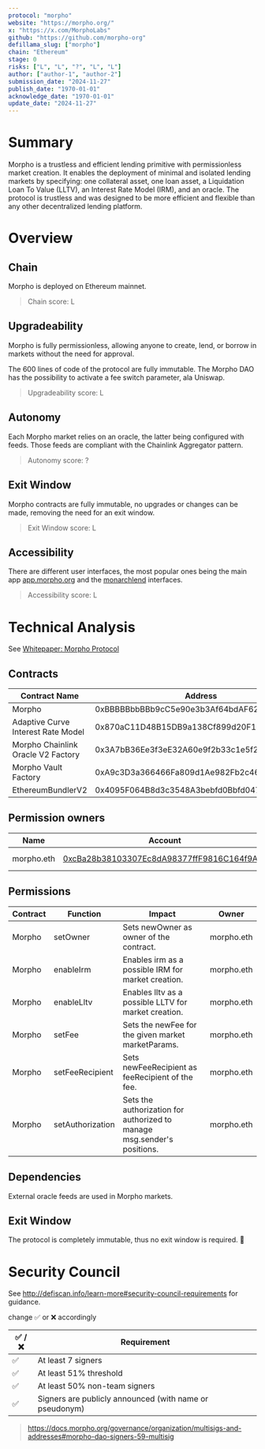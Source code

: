 ```yaml
---
protocol: "morpho"
website: "https://morpho.org/"
x: "https://x.com/MorphoLabs"
github: "https://github.com/morpho-org"
defillama_slug: ["morpho"]
chain: "Ethereum"
stage: 0
risks: ["L", "L", "?", "L", "L"]
author: ["author-1", "author-2"]
submission_date: "2024-11-27"
publish_date: "1970-01-01"
acknowledge_date: "1970-01-01"
update_date: "2024-11-27"
---
```


# Summary

Morpho is a trustless and efficient lending primitive with permissionless market creation. It enables the deployment of minimal and isolated lending markets by specifying: one collateral asset, one loan asset, a Liquidation Loan To Value (LLTV), an Interest Rate Model (IRM), and an oracle. The protocol is trustless and was designed to be more efficient and flexible than any other decentralized lending platform.

# Overview

## Chain

Morpho is deployed on Ethereum mainnet.

> Chain score: L

## Upgradeability

Morpho is fully permissionless, allowing anyone to create, lend, or borrow in markets without the need for approval.

The 600 lines of code of the protocol are fully immutable. The Morpho DAO has the possibility to activate a fee switch parameter, ala Uniswap.

> Upgradeability score: L

## Autonomy

Each Morpho market relies on an oracle, the latter being configured with feeds. Those feeds are compliant with the Chainlink Aggregator pattern.

> Autonomy score: ?

## Exit Window

Morpho contracts are fully immutable, no upgrades or changes can be made, removing the need for an exit window.

> Exit Window score: L

## Accessibility

There are different user interfaces, the most popular ones being the main app [app.morpho.org](https://app.morpho.org/) and the [monarchlend](https://www.monarchlend.xyz) interfaces.

> Accessibility score: L

# Technical Analysis

See [Whitepaper: Morpho Protocol](https://github.com/morpho-org/morpho-blue/blob/main/morpho-blue-whitepaper.pdf)

## Contracts

| Contract Name                      | Address                                    |
| ---------------------------------- | ------------------------------------------ |
| Morpho                             | 0xBBBBBbbBBb9cC5e90e3b3Af64bdAF62C37EEFFCb |
| Adaptive Curve Interest Rate Model | 0x870aC11D48B15DB9a138Cf899d20F13F79Ba00BC |
| Morpho Chainlink Oracle V2 Factory | 0x3A7bB36Ee3f3eE32A60e9f2b33c1e5f2E83ad766 |
| Morpho Vault Factory               | 0xA9c3D3a366466Fa809d1Ae982Fb2c46E5fC41101 |
| EthereumBundlerV2                  | 0x4095F064B8d3c3548A3bebfd0Bbfd04750E30077 |

## Permission owners

| Name       | Account                                                                                                               | Type         |
| ---------- | --------------------------------------------------------------------------------------------------------------------- | ------------ |
| morpho.eth | [0xcBa28b38103307Ec8dA98377ffF9816C164f9AFa](https://etherscan.io/address/0xcBa28b38103307Ec8dA98377ffF9816C164f9AFa) | Multisig 5/9 |

## Permissions

| Contract | Function         | Impact                                                                  | Owner      |
| -------- | ---------------- | ----------------------------------------------------------------------- | ---------- |
| Morpho   | setOwner         | Sets newOwner as owner of the contract.                                 | morpho.eth |
| Morpho   | enableIrm        | Enables irm as a possible IRM for market creation.                      | morpho.eth |
| Morpho   | enableLltv       | Enables lltv as a possible LLTV for market creation.                    | morpho.eth |
| Morpho   | setFee           | Sets the newFee for the given market marketParams.                      | morpho.eth |
| Morpho   | setFeeRecipient  | Sets newFeeRecipient as feeRecipient of the fee.                        | morpho.eth |
| Morpho   | setAuthorization | Sets the authorization for authorized to manage msg.sender's positions. | morpho.eth |

## Dependencies

External oracle feeds are used in Morpho markets.

## Exit Window

The protocol is completely immutable, thus no exit window is required. 🎉

# Security Council

See http://defiscan.info/learn-more#security-council-requirements for guidance.

change ✅ or ❌ accordingly

| ✅ /❌ | Requirement                                             |
| ------ | ------------------------------------------------------- |
| ✅     | At least 7 signers                                      |
| ✅     | At least 51% threshold                                  |
| ✅     | At least 50% non-team signers                           |
| ✅     | Signers are publicly announced (with name or pseudonym) |

> https://docs.morpho.org/governance/organization/multisigs-and-addresses#morpho-dao-signers-59-multisig

